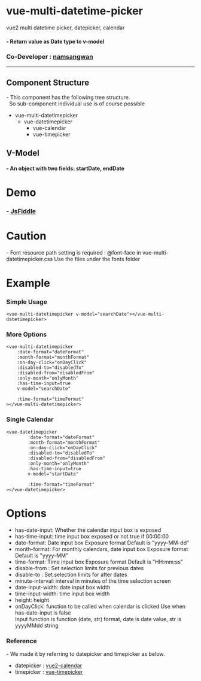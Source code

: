 # vue-multi-datetime-picker
vue2 multi datetime picker, datepicker, calendar

#### \- Return value as Date type to v-model

### Co-Developer : [namsangwan](https://github.com/namsangwan)

- - -

## Component Structure
\- This component has the following tree structure.<br/>
   So sub-component individual use is of course possible<br/>

* vue-multi-datetimepicker
  * vue-datetimepicker
    * vue-calendar
    * vue-timepicker
    
## V-Model
#### \- An object with two fields: startDate, endDate

# Demo
### \- [JsFiddle](https://jsfiddle.net/gt0105/Lyr41s1g/2/)

# Caution
\- Font resource path setting is required : @font-face in vue-multi-datetimepicker.css
   Use the files under the fonts folder

# Example

### Simple Usage
`
<vue-multi-datetimepicker v-model="searchDate"></vue-multi-datetimepicker>
`

### More Options

    <vue-multi-datetimepicker 
        :date-format="dateFormat"
        :month-format="monthFormat"
        :on-day-click="onDayClick"
        :disabled-to="disabledTo"
        :disabled-from="disabledFrom"
        :only-month="onlyMonth"
        :has-time-input=true
        v-model="searchDate"

        :time-format="timeFormat"
    ></vue-multi-datetimepicker>

### Single Calendar

    <vue-datetimepicker
            :date-format="dateFormat"
            :month-format="monthFormat"
            :on-day-click="onDayClick"
            :disabled-to="disabledTo"
            :disabled-from="disabledFrom"
            :only-month="onlyMonth"
            :has-time-input=true
            v-model="startDate"
    
            :time-format="timeFormat"
    ></vue-datetimepicker>

# Options
- has-date-input: Whether the calendar input box is exposed
- has-time-input: time input box exposed or not true if 00:00:00
- date-format: Date input box Exposure format Default is "yyyy-MM-dd"
- month-format: For monthly calendars, date input box Exposure format Default is "yyyy-MM"
- time-format: Time input box Exposure format Default is "HH:mm:ss"
- disable-from : Set selection limits for previous dates
- disable-to : Set selection limits for after dates
- minute-interval: interval in minutes of the time selection screen
- date-input-width: date input box width
- time-input-width: time input box width
- height: height
- onDayClick: function to be called when calendar is clicked Use when has-date-input is false<br>
  Input function is function (date, str) format, date is date value, str is yyyyMMdd string


### Reference
 \- We made it by referring to datepicker and timepicker as below.
 * datepicker : [vue2-calendar](https://github.com/icai/vue2-calendar)
 * timepicker : [vue-timepicker](https://github.com/phoenixwong/vue-timepicker)
